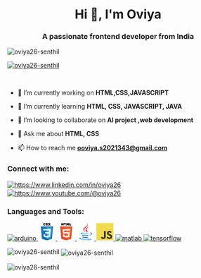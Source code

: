 <h1 align="center">Hi 👋, I'm Oviya</h1>
<h3 align="center">A passionate frontend developer from India</h3>

<p align="left"> <img src="https://komarev.com/ghpvc/?username=oviya26-senthil&label=Profile%20views&color=0e75b6&style=flat" alt="oviya26-senthil" /> </p>

<p align="left"> <a href="https://github.com/ryo-ma/github-profile-trophy"><img src="https://github-profile-trophy.vercel.app/?username=oviya26-senthil" alt="oviya26-senthil" /></a> </p>

<p align="left"> <a href="https://twitter.com/" target="blank"><img src="https://img.shields.io/twitter/follow/?logo=twitter&style=for-the-badge" alt="" /></a> </p>

- 🔭 I’m currently working on **HTML,CSS,JAVASCRIPT**

- 🌱 I’m currently learning **HTML, CSS, JAVASCRIPT, JAVA**

- 👯 I’m looking to collaborate on **AI project ,web development**

- 💬 Ask me about **HTML, CSS**

- 📫 How to reach me **ooviya.s2021343@gmail.com**

<h3 align="left">Connect with me:</h3>
<p align="left">
<a href="https://linkedin.com/in/oviya26" target="blank"><img align="center" src="https://raw.githubusercontent.com/rahuldkjain/github-profile-readme-generator/master/src/images/icons/Social/linked-in-alt.svg" alt="https://www.linkedin.com/in/oviya26" height="30" width="40" /></a>
<a href="https://www.youtube.com/@oviya26" target="blank"><img align="center" src="https://raw.githubusercontent.com/rahuldkjain/github-profile-readme-generator/master/src/images/icons/Social/youtube.svg" alt="https://www.youtube.com/@oviya26" height="30" width="40" /></a>
</p>

<h3 align="left">Languages and Tools:</h3>
<p align="left"> <a href="https://www.arduino.cc/" target="_blank" rel="noreferrer"> <img src="https://cdn.worldvectorlogo.com/logos/arduino-1.svg" alt="arduino" width="40" height="40"/> </a> <a href="https://www.w3schools.com/css/" target="_blank" rel="noreferrer"> <img src="https://raw.githubusercontent.com/devicons/devicon/master/icons/css3/css3-original-wordmark.svg" alt="css3" width="40" height="40"/> </a> <a href="https://www.w3.org/html/" target="_blank" rel="noreferrer"> <img src="https://raw.githubusercontent.com/devicons/devicon/master/icons/html5/html5-original-wordmark.svg" alt="html5" width="40" height="40"/> </a> <a href="https://www.java.com" target="_blank" rel="noreferrer"> <img src="https://raw.githubusercontent.com/devicons/devicon/master/icons/java/java-original.svg" alt="java" width="40" height="40"/> </a> <a href="https://developer.mozilla.org/en-US/docs/Web/JavaScript" target="_blank" rel="noreferrer"> <img src="https://raw.githubusercontent.com/devicons/devicon/master/icons/javascript/javascript-original.svg" alt="javascript" width="40" height="40"/> </a> <a href="https://www.mathworks.com/" target="_blank" rel="noreferrer"> <img src="https://upload.wikimedia.org/wikipedia/commons/2/21/Matlab_Logo.png" alt="matlab" width="40" height="40"/> </a> <a href="https://www.tensorflow.org" target="_blank" rel="noreferrer"> <img src="https://www.vectorlogo.zone/logos/tensorflow/tensorflow-icon.svg" alt="tensorflow" width="40" height="40"/> </a> </p>

<p><img align="left" src="https://github-readme-stats.vercel.app/api/top-langs?username=oviya26-senthil&show_icons=true&locale=en&layout=compact" alt="oviya26-senthil" /></p>

<p>&nbsp;<img align="center" src="https://github-readme-stats.vercel.app/api?username=oviya26-senthil&show_icons=true&locale=en" alt="oviya26-senthil" /></p>

<p><img align="center" src="https://github-readme-streak-stats.herokuapp.com/?user=oviya26-senthil&" alt="oviya26-senthil" /></p>
